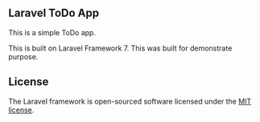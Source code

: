 ## Laravel ToDo App

This is a simple ToDo app.

This is built on Laravel Framework 7. This was built for demonstrate purpose.


## License
The Laravel framework is open-sourced software licensed under the [MIT license](https://opensource.org/licenses/MIT).
